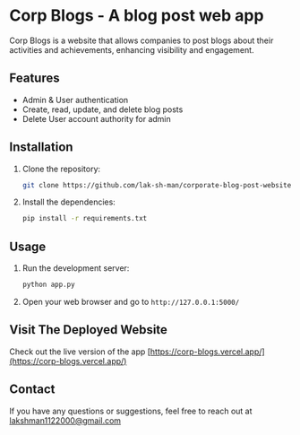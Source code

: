 # Corp Blogs - A blog post web app

Corp Blogs is a website that allows companies to post blogs about their activities and achievements, enhancing visibility and engagement.

## Features

- Admin & User authentication
- Create, read, update, and delete blog posts
- Delete User account authority for admin  

## Installation

1. Clone the repository:
    ```bash
    git clone https://github.com/lak-sh-man/corporate-blog-post-website.git
    ```
2. Install the dependencies:
    ```bash
    pip install -r requirements.txt
    ```

## Usage

1. Run the development server:
    ```bash
    python app.py
    ```

2. Open your web browser and go to `http://127.0.0.1:5000/`


## Visit The Deployed Website

Check out the live version of the app [https://corp-blogs.vercel.app/](https://corp-blogs.vercel.app/)


## Contact

If you have any questions or suggestions, feel free to reach out at [lakshman1122000@gmail.com](mailto:lakshman1122000@gmail.com)



